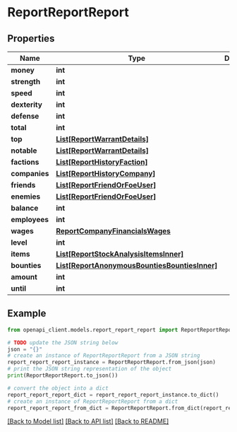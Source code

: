 # ReportReportReport


## Properties

Name | Type | Description | Notes
------------ | ------------- | ------------- | -------------
**money** | **int** |  | 
**strength** | **int** |  | 
**speed** | **int** |  | 
**dexterity** | **int** |  | 
**defense** | **int** |  | 
**total** | **int** |  | 
**top** | [**List[ReportWarrantDetails]**](ReportWarrantDetails.md) |  | 
**notable** | [**List[ReportWarrantDetails]**](ReportWarrantDetails.md) |  | 
**factions** | [**List[ReportHistoryFaction]**](ReportHistoryFaction.md) |  | 
**companies** | [**List[ReportHistoryCompany]**](ReportHistoryCompany.md) |  | 
**friends** | [**List[ReportFriendOrFoeUser]**](ReportFriendOrFoeUser.md) |  | 
**enemies** | [**List[ReportFriendOrFoeUser]**](ReportFriendOrFoeUser.md) |  | 
**balance** | **int** |  | 
**employees** | **int** |  | 
**wages** | [**ReportCompanyFinancialsWages**](ReportCompanyFinancialsWages.md) |  | 
**level** | **int** |  | 
**items** | [**List[ReportStockAnalysisItemsInner]**](ReportStockAnalysisItemsInner.md) |  | 
**bounties** | [**List[ReportAnonymousBountiesBountiesInner]**](ReportAnonymousBountiesBountiesInner.md) |  | 
**amount** | **int** |  | 
**until** | **int** |  | 

## Example

```python
from openapi_client.models.report_report_report import ReportReportReport

# TODO update the JSON string below
json = "{}"
# create an instance of ReportReportReport from a JSON string
report_report_report_instance = ReportReportReport.from_json(json)
# print the JSON string representation of the object
print(ReportReportReport.to_json())

# convert the object into a dict
report_report_report_dict = report_report_report_instance.to_dict()
# create an instance of ReportReportReport from a dict
report_report_report_from_dict = ReportReportReport.from_dict(report_report_report_dict)
```
[[Back to Model list]](../README.md#documentation-for-models) [[Back to API list]](../README.md#documentation-for-api-endpoints) [[Back to README]](../README.md)


